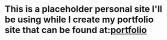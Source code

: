 # This is a placeholder personal site I'll be using while I create my portfolio site that can be found at:[portfolio](https://github.com/thomaslawton91/portfolio)
